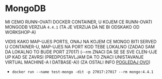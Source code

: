 # MongoDB

MI CEMO RUNN-OVATI DOCKER CONTAINER, U KOJEM CE RUNN-OVATI MONGODB VERZIJA `4.4.1` (TA JE VERZIJA DA NE BI ODSKAKO OD WORKSHOP-A)

VIDIS KAKO MAP-UJES PORTS, ONAJ NA KOJEM CE MONGO BITI SERVED U CONTAINER-U, MAP-UJES NA PORT KOD TEBE LOKALNO (ZADAO SAM DA LOKALNO TO BUDE PORT 27017) (--rm ZNACI DA SE SE SVE CLEN-UJE UP KAD SE ZAVRSI (PREDPOSTAVLJAM DA TO ZNACI UNISTAVANJE VIRTUAL MACHINE-A I DATBASE-A)) (ZA OSTALI INFO [POGLEDAJ OVO](https://docs.docker.com/engine/reference/commandline/run/))

- `docker run --name test-mongo -dit -p 27017:27017 --rm mongo:4.4.1`